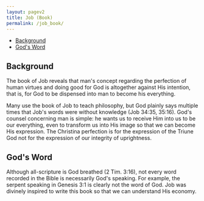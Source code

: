 ```yaml
---
layout: pagev2
title: Job (Book)
permalink: /job_book/
---
```

- [Background](#background)
- [God's Word](#gods-word)

## Background

The book of Job reveals that man's concept regarding the perfection of human virtues and doing good for God is altogether against His intention, that is, for God to be dispensed into man to become his everything.

Many use the book of Job to teach philosophy, but God plainly says multiple times that Job's words were without knowledge (Job 34:35, 35:16). God's counsel concerning man is simple: he wants us to receive Him into us to be our everything, even to transform us into His image so that we can become His expression. The Christina perfection is for the expression of the Triune God not for the expression of our integrity of uprightness.

## God's Word

Although all-scripture is God breathed (2 Tim. 3:16), not every word recorded in the Bible is necessarily God's speaking. For example, the serpent speaking in Genesis 3:1 is clearly not the word of God. Job was divinely inspired to write this book so that we can understand His economy.